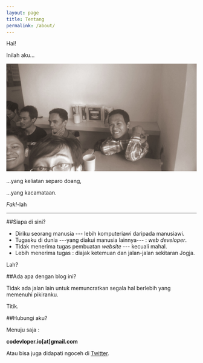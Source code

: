 ```yaml
---
layout: page
title: Tentang
permalink: /about/
---
```



Hai!

Inilah aku...

![Aku](/assets/site/aku.jpg)

...yang keliatan separo doang,

...yang kacamataan.

*Fak!*-lah

***

##Siapa di sini?

- Diriku seorang manusia --- lebih komputeriawi daripada manusiawi.
- Tugasku di dunia ---yang diakui manusia lainnya--- : *web developer*.
- Tidak menerima tugas pembuatan *website* --- kecuali mahal.
- Lebih menerima tugas : diajak ketemuan dan jalan-jalan sekitaran Jogja.

Lah?

##Ada apa dengan blog ini?

Tidak ada jalan lain untuk memuncratkan segala hal berlebih yang memenuhi pikiranku.

Titik.

##Hubungi aku?

Menuju saja :

**codevloper.io[at]gmail.com**

Atau bisa juga didapati ngoceh di [Twitter](http://twitter.com/codevloper).